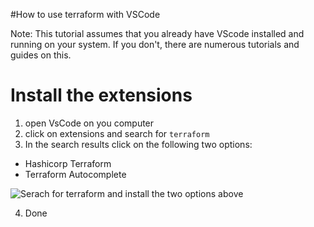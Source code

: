 #How to use terraform with VSCode

Note: This tutorial assumes that you already have VScode installed and running on your system. If you don't, there are numerous tutorials and guides on this.

# Install the extensions

1. open VsCode on you computer
2. click on extensions and search for ``terraform``
3. In the search results click on the following two options:
- Hashicorp Terraform
- Terraform Autocomplete

![Serach for terraform and install the two options above](/AWS/terraform/assests/screenshots/using_tf_with_vscode/03-search_for_terrafrom.JPG)

4. Done